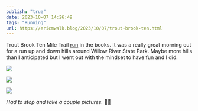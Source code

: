 ```yaml
---
publish: "true"
date: 2023-10-07 14:26:49
tags: "Running"
url: https://ericmwalk.blog/2023/10/07/trout-brook-ten.html
---
```


Trout Brook Ten Mile Trail [run](https://strava.com/activities/9994327459) in the books. It was a really great morning out for a run up and down hills around Willow River State Park. Maybe more hills than I anticipated but I went out with the mindset to have fun and I did.

![](https://ericmwalk.blog/uploads/2023/9f0c0f9e-7028-48b5-9bb9-911cbb8785d6.jpg)

![](https://ericmwalk.blog/uploads/2023/ca7c4261-1839-45b4-87d9-8e4e1083e1fc.jpg)

![](https://ericmwalk.blog/uploads/2023/02c7cf35-1e03-4583-904b-884c729fb9e6.jpg)

*Had to stop and take a couple pictures.* 🤷‍♂️